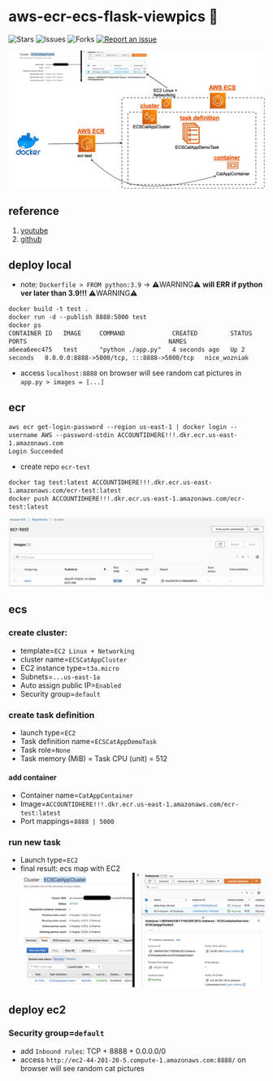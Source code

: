 # aws-ecr-ecs-flask-viewpics 🐳

![Stars](https://img.shields.io/github/stars/tquangdo/aws-ecr-ecs-flask-viewpics?color=f05340)
![Issues](https://img.shields.io/github/issues/tquangdo/aws-ecr-ecs-flask-viewpics?color=f05340)
![Forks](https://img.shields.io/github/forks/tquangdo/aws-ecr-ecs-flask-viewpics?color=f05340)
[![Report an issue](https://img.shields.io/badge/Support-Issues-green)](https://github.com/tquangdo/aws-ecr-ecs-flask-viewpics/issues/new)

![detail](screenshots/detail.png)

## reference
1. [youtube](https://www.youtube.com/playlist?list=PL9nWRykSBSFihWbXBDX57EdpOmZxpUaVR)
2. [github](https://github.com/prakhar1989/docker-curriculum)

## deploy local
+ note: `Dockerfile > FROM python:3.9` -> ⚠️WARNING⚠️ **will ERR if python ver later than 3.9!!!** ⚠️WARNING⚠️
```shell
docker build -t test .
docker run -d --publish 8888:5000 test
docker ps
CONTAINER ID   IMAGE     COMMAND             CREATED         STATUS         PORTS                                       NAMES
a6eea6eec475   test      "python ./app.py"   4 seconds ago   Up 2 seconds   0.0.0.0:8888->5000/tcp, :::8888->5000/tcp   nice_wozniak
```
+ access `localhost:8888` on browser will see random cat pictures in `app.py > images = [...]`

## ecr
```shell
aws ecr get-login-password --region us-east-1 | docker login --username AWS --password-stdin ACCOUNTIDHERE!!!.dkr.ecr.us-east-1.amazonaws.com
Login Succeeded
```
+ create repo `ecr-test`
```shell
docker tag test:latest ACCOUNTIDHERE!!!.dkr.ecr.us-east-1.amazonaws.com/ecr-test:latest
docker push ACCOUNTIDHERE!!!.dkr.ecr.us-east-1.amazonaws.com/ecr-test:latest
```
![ecr](screenshots/ecr.png)

## ecs
### create cluster:
+ template=`EC2 Linux + Networking`
+ cluster name=`ECSCatAppCluster`
+ EC2 instance type=`t3a.micro`
+ Subnets=`...us-east-1a`
+ Auto assign public IP=`Enabled`
+ Security group=`default`
### create task definition
+ launch type=`EC2`
+ Task definition name=`ECSCatAppDemoTask`
+ Task role=`None`
+ Task memory (MiB) = Task CPU (unit) = 512
#### add container
+ Container name=`CatAppContainer`
+ Image=`ACCOUNTIDHERE!!!.dkr.ecr.us-east-1.amazonaws.com/ecr-test:latest`
+ Port mappings=`8888 | 5000`
### run new task
+ Launch type=`EC2`
+ final result: ecs map with EC2
![ecs](screenshots/ecs.png)

## deploy ec2
### Security group=`default`
+ add `Inbound rules`: TCP + 8888 + 0.0.0.0/0
+ access `http://ec2-44-201-20-5.compute-1.amazonaws.com:8888/` on browser will see random cat pictures
